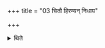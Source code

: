 +++
title = "03 चितौ हिरण्यन् निधाय"

+++

<details><summary>थिते</summary>

चितौ हिरण्यं निधाय चित्तिमचित्तिमिति चितिकॢप्त्याभिमृशति ३
</details>
